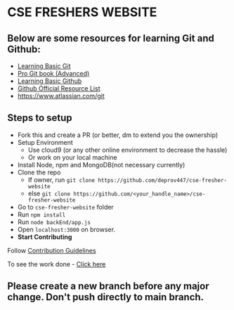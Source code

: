 # CSE FRESHERS WEBSITE

## Below are some resources for learning Git and Github:

- [Learning Basic Git](https://youtu.be/USjZcfj8yxE)
- [Pro Git book (Advanced)](https://www.pdfdrive.com/download.pdf?id=33757865&h=4efc2ba84a36e4a3fbef1e962524a10e&u=cache&ext=pdf)
- [Learning Basic Github](https://youtu.be/nhNq2kIvi9s)
- [Github Official Resource List](https://try.github.io/)
- https://www.atlassian.com/git

## Steps to setup
- Fork this and create a PR (or better, dm to extend you the ownership)
- Setup Environment
  - Use cloud9 (or any other online environment to decrease the hassle)
  - Or work on your local machine
- Install Node, npm and MongoDB(not necessary currently)
- Clone the repo
  - If owner, run `git clone https://github.com/deprov447/cse-fresher-website`
  - else `git clone https://github.com/<your_handle_name>/cse-fresher-website`
- Go to `cse-fresher-website` folder
- Run `npm install`
- Run `node backEnd/app.js`
- Open `localhost:3000` on browser.
- **Start Contributing**

Follow [Contribution Guidelines](https://github.com/deprov447/cse-fresher-website/blob/master/CONTRIBUTING.md) 

To see the work done - [Click here](https://ancient-coast-19809.herokuapp.com/)

## Please create a new branch before any major change. Don't push directly to main branch.
